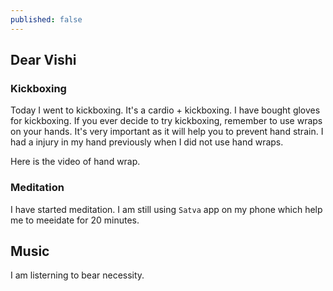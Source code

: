 ```yaml
---
published: false
---
```

## Dear Vishi

### Kickboxing

Today I went to kickboxing. It's a cardio + kickboxing. I have bought gloves for kickboxing. If you ever decide to try kickboxing, remember to use wraps on your hands. It's very important as it will help you to prevent hand strain. I had a injury in my hand previously when I did not use hand wraps. 

Here is the video of hand wrap. 

### Meditation 

I have started meditation. I am still using `Satva` app on my phone which help me to meeidate for 20 minutes.

## Music

I am listerning to bear necessity.

